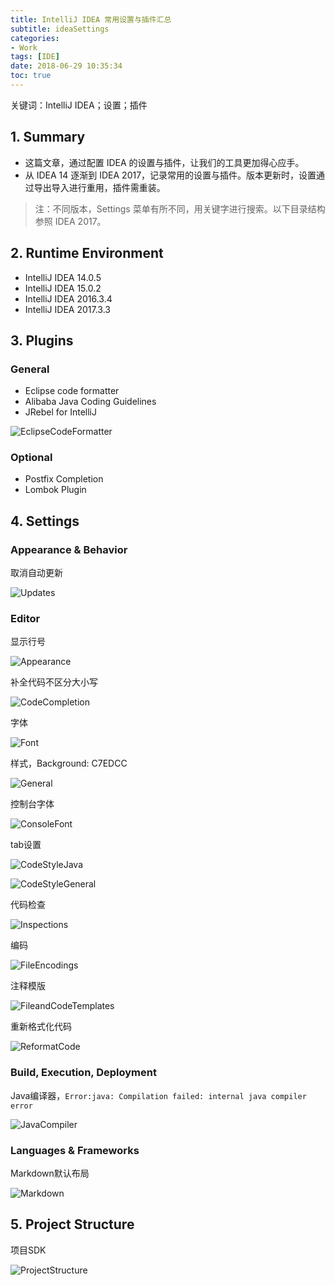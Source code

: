 ```yaml
---
title: IntelliJ IDEA 常用设置与插件汇总
subtitle: ideaSettings
categories:
- Work
tags: [IDE]
date: 2018-06-29 10:35:34
toc: true
---
```

关键词：IntelliJ IDEA；设置；插件

<!-- more -->

## 1. Summary
- 这篇文章，通过配置 IDEA 的设置与插件，让我们的工具更加得心应手。
- 从 IDEA 14 逐渐到 IDEA 2017，记录常用的设置与插件。版本更新时，设置通过导出导入进行重用，插件需重装。
> 注：不同版本，Settings 菜单有所不同，用关键字进行搜索。以下目录结构参照 IDEA 2017。

## 2. Runtime Environment
- IntelliJ IDEA 14.0.5
- IntelliJ IDEA 15.0.2
- IntelliJ IDEA 2016.3.4
- IntelliJ IDEA 2017.3.3

## 3. Plugins
### General
- Eclipse code formatter
- Alibaba Java Coding Guidelines
- JRebel for IntelliJ

![EclipseCodeFormatter](https://www.wailian.work/images/2018/06/29/EclipseCodeFormatter-min.png)

### Optional
- Postfix Completion
- Lombok Plugin

## 4. Settings
### Appearance & Behavior
取消自动更新

![Updates](https://www.wailian.work/images/2018/06/29/Updates-min.png)

### Editor
显示行号

![Appearance](https://www.wailian.work/images/2018/06/29/Appearance-min.png)

补全代码不区分大小写

![CodeCompletion](https://www.wailian.work/images/2018/06/29/CodeCompletion-min.png)

字体

![Font](https://www.wailian.work/images/2018/06/29/Font-min.png)

样式，Background: C7EDCC

![General](https://www.wailian.work/images/2018/06/29/General-min.png)

控制台字体

![ConsoleFont](https://www.wailian.work/images/2018/06/29/ConsoleFont-min.png)

tab设置

![CodeStyleJava](https://www.wailian.work/images/2018/06/29/CodeStyleJava-min.png)

![CodeStyleGeneral](https://www.wailian.work/images/2018/06/29/CodeStyleGeneral-min.png)

代码检查

![Inspections](https://www.wailian.work/images/2018/06/29/Inspections-min.png)

编码

![FileEncodings](https://www.wailian.work/images/2018/06/29/FileEncodings-min.png)

注释模版

![FileandCodeTemplates](https://www.wailian.work/images/2018/06/29/FileandCodeTemplates-min.png)

重新格式化代码

![ReformatCode](https://www.wailian.work/images/2018/06/29/ReformatCode-min.png)

### Build, Execution, Deployment
Java编译器，```Error:java: Compilation failed: internal java compiler error```

![JavaCompiler](https://www.wailian.work/images/2018/06/29/JavaCompiler17-min.png)

### Languages & Frameworks
Markdown默认布局

![Markdown](https://www.wailian.work/images/2018/06/29/Markdown-min.png)

## 5. Project Structure
项目SDK

![ProjectStructure](https://www.wailian.work/images/2018/06/29/ProjectStructure-min.png)
